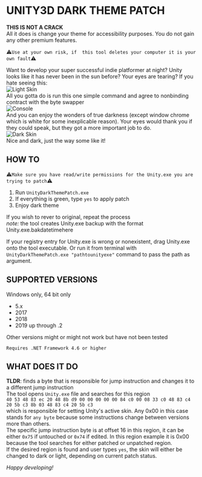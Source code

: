 # UNITY3D DARK THEME PATCH
**THIS IS NOT A CRACK**  
All it does is change your theme for accessibility purposes. You do not gain any other premium features.  

⚠`Use at your own risk, if  this tool deletes your computer it is your own fault`⚠  

Want to develop your super successful indie platformer at night? Unity looks like it has never been in the sun before? Your eyes are tearing? If you hate seeing this:  
![Light Skin](Images/light_skin_angry.jpg)  
All you gotta do is run this one simple command and agree to nonbinding contract with the byte swapper  
![Console](Images/console.jpg)  
And you can enjoy the wonders of true darkness (except window chrome which is white for some inexplicable reason). Your eyes would thank you if they could speak, but they got a more important job to do.  
![Dark Skin](Images/dark_skin_good.jpg)  
Nice and dark, just the way some like it!  

## HOW TO
⚠`Make sure you have read/write permissions for the Unity.exe you are trying to patch`⚠  

1. Run `UnityDarkThemePatch.exe`  
2. If everything is green, type `yes` to apply patch
3. Enjoy dark theme

If you wish to rever to original, repeat the process  
_note:_ the tool creates Unity.exe backup with the format Unity.exe.bakdatetimehere  

If your registry entry for Unity.exe is wrong or nonexistent, drag Unity.exe onto the tool executable. Or run it from terminal with `UnityDarkThemePatch.exe "pathtounityexe"` command to pass the path as argument.  

## SUPPORTED VERSIONS
Windows only, 64 bit only  
* 5.x
* 2017
* 2018
* 2019 up through .2

Other versions might or might not work but have not been tested

`Requires .NET Framework 4.6 or higher`

## WHAT DOES IT DO
**TLDR**: finds a byte that is responsible for jump instruction and changes it to a different jump instruction  
The tool opens `Unity.exe` file and searches for this region  
```40 53 48 83 ec 20 48 8b d9 00 00 00 00 00 84 c0 00 08 33 c0 48 83 c4 20 5b c3 8b 03 48 83 c4 20 5b c3```  
which is responsible for setting Unity's active skin. Any 0x00 in this case stands for `any byte` because some instructions change between versions more than others.  
The specific jump instruction byte is at offset 16 in this region, it can be either `0x75` if untouched or `0x74` if edited. In this region example it is 0x00 because the tool searches for either patched or unpatched region.  
If the desired region is found and user types `yes`, the skin will either be changed to dark or light, depending on current patch status.  

_Happy developing!_
